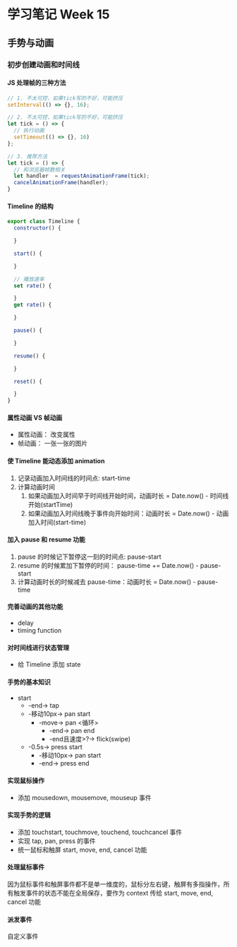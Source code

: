 # 学习笔记 Week 15
## 手势与动画

### 初步创建动画和时间线

#### JS 处理帧的三种方法

```js
// 1. 不太可控，如果tick写的不好，可能挤压
setInterval(() => {}, 16);

// 2. 不太可控，如果tick写的不好，可能挤压
let tick = () => {
  // 执行动画
  setTimeout(() => {}, 16)
};

// 3. 推荐方法
let tick = () => {
  // 和浏览器帧数相关
  let handler  = requestAnimationFrame(tick);
  cancelAnimationFrame(handler);
}
```
#### Timeline 的结构

```js
export class Timeline {
  constructor() {

  }

  start() {

  }

  // 播放速率
  set rate() {

  }
  get rate() {

  }

  pause() {

  }

  resume() {

  }

  reset() {

  }
}
```

#### 属性动画 VS 帧动画

* 属性动画： 改变属性
* 帧动画： 一张一张的图片

#### 使 Timeline 能动态添加 animation

1. 记录动画加入时间线的时间点: start-time
2. 计算动画时间
    1. 如果动画加入时间早于时间线开始时间，动画时长 = Date.now() - 时间线开始(startTime)
    2. 如果动画加入时间线晚于事件向开始时间：动画时长 = Date.now() - 动画加入时间(start-time)

#### 加入 pause 和 resume 功能

1. pause 的时候记下暂停这一刻的时间点: pause-start
2. resume 的时候累加下暂停的时间： pause-time += Date.now() - pause-start
3. 计算动画时长的时候减去 pause-time：动画时长 = Date.now() - pause-time

#### 完善动画的其他功能

* delay
* timing function

#### 对时间线进行状态管理

* 给 Timeline 添加 state

#### 手势的基本知识

* start
  * -end-> tap
  * -移动10px-> pan start
    * -move-> pan <循环>
      * -end-> pan end
      * -end且速度>?-> flick(swipe)
  * -0.5s-> press start
    * -移动10px-> pan start
    * -end-> press end

#### 实现鼠标操作

* 添加 mousedown, mousemove, mouseup 事件

#### 实现手势的逻辑

* 添加 touchstart, touchmove, touchend, touchcancel 事件
* 实现 tap, pan, press 的事件
* 统一鼠标和触屏 start, move, end, cancel 功能

#### 处理鼠标事件

因为鼠标事件和触屏事件都不是单一维度的，鼠标分左右键，触屏有多指操作，所有触发事件的状态不能在全局保存，要作为 context 传给 start, move, end, cancel 功能

#### 派发事件

自定义事件
